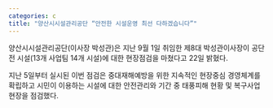 ```yaml
---
categories: c
title: "양산시시설관리공단 “안전한 시설운영 최선 다하겠습니다”"
---
```

양산시시설관리공단(이사장 박성관)은 지난 9월 1일 취임한 제8대 박성관이사장이 공단 전 시설(13개 사업팀 14개 시설)에 대한 현장점검을 마쳤다고 22일 밝혔다. 
 
지난 5일부터 실시된 이번 점검은 중대재해예방을 위한 지속적인 현장중심 경영체계를 확립하고 시민이 이용하는 시설에 대한 안전관리와 기간 중 태풍피해 현황 및 복구사업 현장을 점검했다.